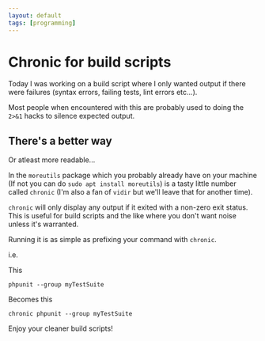 ```yaml
---
layout: default
tags: [programming]
---
```


# Chronic for build scripts

Today I was working on a build script where I only wanted output if there were
failures (syntax errors, failing tests, lint errors etc...). 

Most people when encountered with this are probably used to doing the `2>&1`
hacks to silence expected output. 

## There's a better way

Or atleast more readable...

In the `moreutils` package which you probably already have on your machine
(If not you can do `sudo apt install moreutils`) is a tasty little number
called `chronic` (I'm also a fan of `vidir` but we'll leave that for another
time).

`chronic` will only display any output if it exited with a non-zero exit status.
This is useful for build scripts and the like where you don't want noise unless
it's warranted.

Running it is as simple as prefixing your command with `chronic`.

i.e.

This
```
phpunit --group myTestSuite
```

Becomes this
```
chronic phpunit --group myTestSuite
```

Enjoy your cleaner build scripts!
